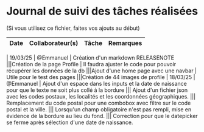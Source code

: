 # Journal de suivi des tâches réalisées

(Si vous utilisez ce fichier, faites vos ajouts au début)

| Date  | Collaborateur(s) | Tâche | Remarques |
|--------|-----------------|-------|-----------|


| 19/03/25 | @Emmanuel | Création d'un markdown RELEASENOTE
|||Création de la page Profile | Il faudra ajuster le code pour pouvoir récupérer les données de la db
|||Ajout d'une home page avec une navbar | Utile pour le test des pages
|||Création de 44 images de profile
| 18/03/25 | @Emmanuel | Ajout d'un espace dans les inputs et la date de naissance pour que le texte ne soit plus collé à la bordure
||| Ajout d'un fichier json avec les codes postaux, les localités et les coordonnées géographiques. 
||| Remplacement du code postal pour une combobox avec filtre sur le code postal et la ville. 
||| Lorsqu'un champ obligatoire n'est pas rempli, mise en évidence de la bordure au lieu du fond.
||| Correction pour que le datepicker se ferme après sélection d'une date de naissance.